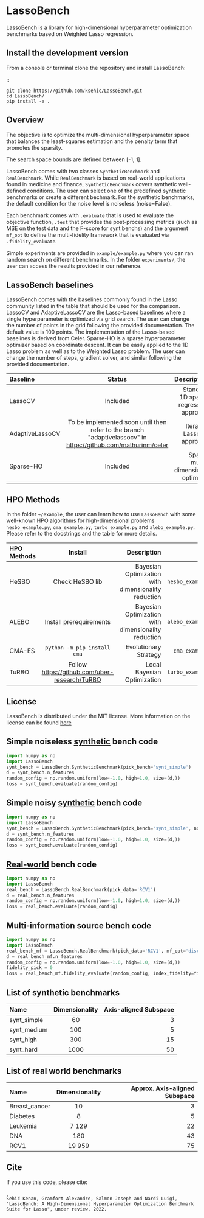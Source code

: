 # LassoBench

LassoBench is a library for high-dimensional hyperparameter optimization benchmarks based on Weighted Lasso regression.

## Install the development version

From a console or terminal clone the repository and install LassoBench:

::

    git clone https://github.com/ksehic/LassoBench.git
    cd LassoBench/
    pip install -e .

## Overview
The objective is to optimize the multi-dimensional hyperparameter space that balances
the least-squares estimation and the penalty term that promotes the sparsity.

The search space bounds are defined between [-1, 1].

LassoBench comes with two classes `SyntheticBenchmark` and `RealBenchmark`. While `RealBenchmark` is
based on real-world applications found in medicine and finance, `SyntheticBenchmark` covers synthetic well-defined conditions. The user can select one of the predefined synthetic benchmarks or create a different bechmark. For the synthetic benchmarks, the default condition for the noise level is noiseless (noise=False).

Each benchmark comes with `.evaluate` that is used to evaluate the objective function, `.test` that provides the post-processing metrics (such as MSE on the test data and the F-score for synt benchs) and the argument `mf_opt` to define the multi-fidelity framework that is evaluated via `.fidelity_evaluate`.

Simple experiments are provided in `example/example.py` where you can ran random search on different benchmarks. In the folder `experiments/`, the user can access the results provided in our reference.

## LassoBench baselines
LassoBench comes with the baselines commonly found in the Lasso community listed in the table that should be used for the comparison. LassoCV and AdaptiveLassoCV are the Lasso-based baselines where a single hyperparameter is optimized via grid search. The user can change the number of points in the grid following the provided documentation. The default value is 100 points. The implementation of the Lasso-based baselines is derived from Celer. Sparse-HO is a sparse hyperparameter optimizer based on coordinate descent. It can be easily applied to the 1D Lasso problem as well as to the Weighted Lasso problem. The user can change the number of steps, gradient solver, and similar following the provided documentation.

| Baseline          | Status | Description | Command |
| :---          |     :---:      |          ---:         |        ---:         |
| LassoCV | Included    | Standard 1D sparse regression approach | `.run_LASSOCV` |
| AdaptiveLassoCV  | To be implemented soon until then refer to the branch "adaptivelassocv" in https://github.com/mathurinm/celer | Iterative LassoCV approach | NA |
| Sparse-HO   | Included   | Sparse multi-dimensional optimizer | `.run_sparseho` |

## HPO Methods
In the folder `~/example`, the user can learn how to use `LassoBench` with some well-known HPO algorithms for high-dimensional problems `hesbo_example.py`, `cma_example.py`, `turbo_example.py` and `alebo_example.py`. Please refer to the docstrings and the table for more details.

| HPO Methods          | Install | Description | File |
| :---          |     :---:      |          ---:         |        ---:         |
| HeSBO | Check HeSBO lib    | Bayesian Optimization with dimensionality reduction | `hesbo_example.py` |
| ALEBO  | Install prerequirements | Bayesian Optimization with dimensionality reduction | `alebo_example.py` |
| CMA-ES   | `python -m pip install cma`   | Evolutionary Strategy  | `cma_example.py` |
| TuRBO   | Follow https://github.com/uber-research/TuRBO | Local Bayesian Optimization | `turbo_example.py`|

## License

LassoBench is distributed under the MIT license. More information on the license can be found [here](https://github.com/ksehic/LassoBench/blob/main/LICENSE)

## Simple noiseless [synthetic](#list-of-synthetic-benchmarks) bench code
```python
import numpy as np
import LassoBench
synt_bench = LassoBench.SyntheticBenchmark(pick_bench='synt_simple')
d = synt_bench.n_features
random_config = np.random.uniform(low=-1.0, high=1.0, size=(d,))
loss = synt_bench.evaluate(random_config)
```
## Simple noisy [synthetic](#list-of-synthetic-benchmarks) bench code
```python
import numpy as np
import LassoBench
synt_bench = LassoBench.SyntheticBenchmark(pick_bench='synt_simple', noise=True)
d = synt_bench.n_features
random_config = np.random.uniform(low=-1.0, high=1.0, size=(d,))
loss = synt_bench.evaluate(random_config)
```
## [Real-world](#list-of-real-world-benchmarks) bench code
```python
import numpy as np
import LassoBench
real_bench = LassoBench.RealBenchmark(pick_data='RCV1')
d = real_bench.n_features
random_config = np.random.uniform(low=-1.0, high=1.0, size=(d,))
loss = real_bench.evaluate(random_config)
```
## Multi-information source bench code
```python
import numpy as np
import LassoBench
real_bench_mf = LassoBench.RealBenchmark(pick_data='RCV1', mf_opt='discrete_fidelity')
d = real_bench_mf.n_features
random_config = np.random.uniform(low=-1.0, high=1.0, size=(d,))
fidelity_pick = 0
loss = real_bench_mf.fidelity_evaluate(random_config, index_fidelity=fidelity_pick)
```
## List of synthetic benchmarks
| Name          | Dimensionality | Axis-aligned Subspace |
| :---          |     :---:      |          ---:         |
| synt_simple  | 60    | 3 |
| synt_medium  | 100   | 5 |
| synt_high   | 300   | 15 |
| synt_hard   | 1000   | 50 |
## List of real world benchmarks
| Name         | Dimensionality | Approx. Axis-aligned Subspace |
| :---         |     :---:      |          ---:         |
| Breast_cancer | 10 | 3 |
| Diabetes | 8 | 5 |
| Leukemia | 7 129 | 22 |
| DNA | 180 | 43 |
| RCV1 | 19 959 | 75 |

## Cite

If you use this code, please cite:

```

Šehić Kenan, Gramfort Alexandre, Salmon Joseph and Nardi Luigi, "LassoBench: A High-Dimensional Hyperparameter Optimization Benchmark Suite for Lasso", under review, 2022.

```
